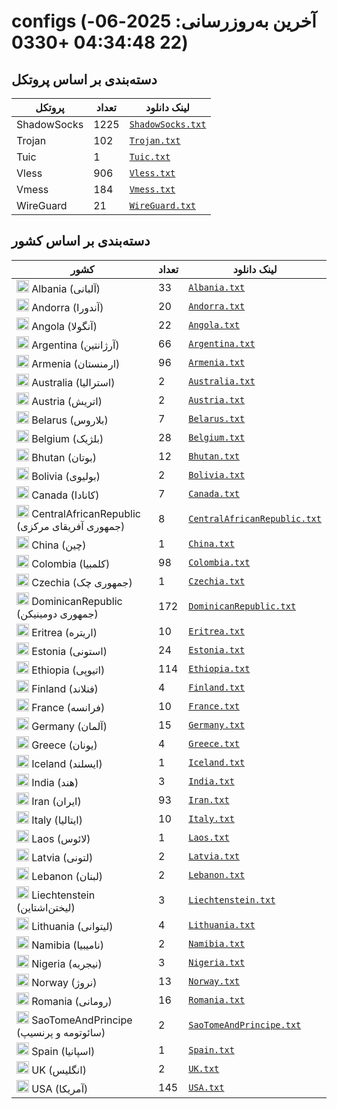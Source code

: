 # configs (آخرین به‌روزرسانی: 2025-06-22 04:34:48 +0330)

## دسته‌بندی بر اساس پروتکل

| پروتکل | تعداد | لینک دانلود |
|---|---|---|
| ShadowSocks | 1225 | [`ShadowSocks.txt`](https://raw.githubusercontent.com/PacketEscape/ScrapeAndCategorize/main/output_configs/ShadowSocks.txt) |
| Trojan | 102 | [`Trojan.txt`](https://raw.githubusercontent.com/PacketEscape/ScrapeAndCategorize/main/output_configs/Trojan.txt) |
| Tuic | 1 | [`Tuic.txt`](https://raw.githubusercontent.com/PacketEscape/ScrapeAndCategorize/main/output_configs/Tuic.txt) |
| Vless | 906 | [`Vless.txt`](https://raw.githubusercontent.com/PacketEscape/ScrapeAndCategorize/main/output_configs/Vless.txt) |
| Vmess | 184 | [`Vmess.txt`](https://raw.githubusercontent.com/PacketEscape/ScrapeAndCategorize/main/output_configs/Vmess.txt) |
| WireGuard | 21 | [`WireGuard.txt`](https://raw.githubusercontent.com/PacketEscape/ScrapeAndCategorize/main/output_configs/WireGuard.txt) |

## دسته‌بندی بر اساس کشور

| کشور | تعداد | لینک دانلود |
|---|---|---|
| <img src="https://flagcdn.com/w20/al.png" width="20"> Albania (آلبانی) | 33 | [`Albania.txt`](https://raw.githubusercontent.com/PacketEscape/ScrapeAndCategorize/main/output_configs/Albania.txt) |
| <img src="https://flagcdn.com/w20/ad.png" width="20"> Andorra (آندورا) | 20 | [`Andorra.txt`](https://raw.githubusercontent.com/PacketEscape/ScrapeAndCategorize/main/output_configs/Andorra.txt) |
| <img src="https://flagcdn.com/w20/ao.png" width="20"> Angola (آنگولا) | 22 | [`Angola.txt`](https://raw.githubusercontent.com/PacketEscape/ScrapeAndCategorize/main/output_configs/Angola.txt) |
| <img src="https://flagcdn.com/w20/ar.png" width="20"> Argentina (آرژانتین) | 66 | [`Argentina.txt`](https://raw.githubusercontent.com/PacketEscape/ScrapeAndCategorize/main/output_configs/Argentina.txt) |
| <img src="https://flagcdn.com/w20/am.png" width="20"> Armenia (ارمنستان) | 96 | [`Armenia.txt`](https://raw.githubusercontent.com/PacketEscape/ScrapeAndCategorize/main/output_configs/Armenia.txt) |
| <img src="https://flagcdn.com/w20/au.png" width="20"> Australia (استرالیا) | 2 | [`Australia.txt`](https://raw.githubusercontent.com/PacketEscape/ScrapeAndCategorize/main/output_configs/Australia.txt) |
| <img src="https://flagcdn.com/w20/at.png" width="20"> Austria (اتریش) | 2 | [`Austria.txt`](https://raw.githubusercontent.com/PacketEscape/ScrapeAndCategorize/main/output_configs/Austria.txt) |
| <img src="https://flagcdn.com/w20/by.png" width="20"> Belarus (بلاروس) | 7 | [`Belarus.txt`](https://raw.githubusercontent.com/PacketEscape/ScrapeAndCategorize/main/output_configs/Belarus.txt) |
| <img src="https://flagcdn.com/w20/be.png" width="20"> Belgium (بلژیک) | 28 | [`Belgium.txt`](https://raw.githubusercontent.com/PacketEscape/ScrapeAndCategorize/main/output_configs/Belgium.txt) |
| <img src="https://flagcdn.com/w20/bt.png" width="20"> Bhutan (بوتان) | 12 | [`Bhutan.txt`](https://raw.githubusercontent.com/PacketEscape/ScrapeAndCategorize/main/output_configs/Bhutan.txt) |
| <img src="https://flagcdn.com/w20/bo.png" width="20"> Bolivia (بولیوی) | 2 | [`Bolivia.txt`](https://raw.githubusercontent.com/PacketEscape/ScrapeAndCategorize/main/output_configs/Bolivia.txt) |
| <img src="https://flagcdn.com/w20/ca.png" width="20"> Canada (کانادا) | 7 | [`Canada.txt`](https://raw.githubusercontent.com/PacketEscape/ScrapeAndCategorize/main/output_configs/Canada.txt) |
| <img src="https://flagcdn.com/w20/cf.png" width="20"> CentralAfricanRepublic (جمهوری آفریقای مرکزی) | 8 | [`CentralAfricanRepublic.txt`](https://raw.githubusercontent.com/PacketEscape/ScrapeAndCategorize/main/output_configs/CentralAfricanRepublic.txt) |
| <img src="https://flagcdn.com/w20/cn.png" width="20"> China (چین) | 1 | [`China.txt`](https://raw.githubusercontent.com/PacketEscape/ScrapeAndCategorize/main/output_configs/China.txt) |
| <img src="https://flagcdn.com/w20/co.png" width="20"> Colombia (کلمبیا) | 98 | [`Colombia.txt`](https://raw.githubusercontent.com/PacketEscape/ScrapeAndCategorize/main/output_configs/Colombia.txt) |
| <img src="https://flagcdn.com/w20/cz.png" width="20"> Czechia (جمهوری چک) | 1 | [`Czechia.txt`](https://raw.githubusercontent.com/PacketEscape/ScrapeAndCategorize/main/output_configs/Czechia.txt) |
| <img src="https://flagcdn.com/w20/do.png" width="20"> DominicanRepublic (جمهوری دومینیکن) | 172 | [`DominicanRepublic.txt`](https://raw.githubusercontent.com/PacketEscape/ScrapeAndCategorize/main/output_configs/DominicanRepublic.txt) |
| <img src="https://flagcdn.com/w20/er.png" width="20"> Eritrea (اریتره) | 10 | [`Eritrea.txt`](https://raw.githubusercontent.com/PacketEscape/ScrapeAndCategorize/main/output_configs/Eritrea.txt) |
| <img src="https://flagcdn.com/w20/ee.png" width="20"> Estonia (استونی) | 24 | [`Estonia.txt`](https://raw.githubusercontent.com/PacketEscape/ScrapeAndCategorize/main/output_configs/Estonia.txt) |
| <img src="https://flagcdn.com/w20/et.png" width="20"> Ethiopia (اتیوپی) | 114 | [`Ethiopia.txt`](https://raw.githubusercontent.com/PacketEscape/ScrapeAndCategorize/main/output_configs/Ethiopia.txt) |
| <img src="https://flagcdn.com/w20/fi.png" width="20"> Finland (فنلاند) | 4 | [`Finland.txt`](https://raw.githubusercontent.com/PacketEscape/ScrapeAndCategorize/main/output_configs/Finland.txt) |
| <img src="https://flagcdn.com/w20/fr.png" width="20"> France (فرانسه) | 10 | [`France.txt`](https://raw.githubusercontent.com/PacketEscape/ScrapeAndCategorize/main/output_configs/France.txt) |
| <img src="https://flagcdn.com/w20/de.png" width="20"> Germany (آلمان) | 15 | [`Germany.txt`](https://raw.githubusercontent.com/PacketEscape/ScrapeAndCategorize/main/output_configs/Germany.txt) |
| <img src="https://flagcdn.com/w20/gr.png" width="20"> Greece (یونان) | 4 | [`Greece.txt`](https://raw.githubusercontent.com/PacketEscape/ScrapeAndCategorize/main/output_configs/Greece.txt) |
| <img src="https://flagcdn.com/w20/is.png" width="20"> Iceland (ایسلند) | 1 | [`Iceland.txt`](https://raw.githubusercontent.com/PacketEscape/ScrapeAndCategorize/main/output_configs/Iceland.txt) |
| <img src="https://flagcdn.com/w20/in.png" width="20"> India (هند) | 3 | [`India.txt`](https://raw.githubusercontent.com/PacketEscape/ScrapeAndCategorize/main/output_configs/India.txt) |
| <img src="https://flagcdn.com/w20/ir.png" width="20"> Iran (ایران) | 93 | [`Iran.txt`](https://raw.githubusercontent.com/PacketEscape/ScrapeAndCategorize/main/output_configs/Iran.txt) |
| <img src="https://flagcdn.com/w20/it.png" width="20"> Italy (ایتالیا) | 10 | [`Italy.txt`](https://raw.githubusercontent.com/PacketEscape/ScrapeAndCategorize/main/output_configs/Italy.txt) |
| <img src="https://flagcdn.com/w20/la.png" width="20"> Laos (لائوس) | 1 | [`Laos.txt`](https://raw.githubusercontent.com/PacketEscape/ScrapeAndCategorize/main/output_configs/Laos.txt) |
| <img src="https://flagcdn.com/w20/lv.png" width="20"> Latvia (لتونی) | 2 | [`Latvia.txt`](https://raw.githubusercontent.com/PacketEscape/ScrapeAndCategorize/main/output_configs/Latvia.txt) |
| <img src="https://flagcdn.com/w20/lb.png" width="20"> Lebanon (لبنان) | 2 | [`Lebanon.txt`](https://raw.githubusercontent.com/PacketEscape/ScrapeAndCategorize/main/output_configs/Lebanon.txt) |
| <img src="https://flagcdn.com/w20/li.png" width="20"> Liechtenstein (لیختن‌اشتاین) | 3 | [`Liechtenstein.txt`](https://raw.githubusercontent.com/PacketEscape/ScrapeAndCategorize/main/output_configs/Liechtenstein.txt) |
| <img src="https://flagcdn.com/w20/lt.png" width="20"> Lithuania (لیتوانی) | 4 | [`Lithuania.txt`](https://raw.githubusercontent.com/PacketEscape/ScrapeAndCategorize/main/output_configs/Lithuania.txt) |
| <img src="https://flagcdn.com/w20/na.png" width="20"> Namibia (نامیبیا) | 2 | [`Namibia.txt`](https://raw.githubusercontent.com/PacketEscape/ScrapeAndCategorize/main/output_configs/Namibia.txt) |
| <img src="https://flagcdn.com/w20/ng.png" width="20"> Nigeria (نیجریه) | 3 | [`Nigeria.txt`](https://raw.githubusercontent.com/PacketEscape/ScrapeAndCategorize/main/output_configs/Nigeria.txt) |
| <img src="https://flagcdn.com/w20/no.png" width="20"> Norway (نروژ) | 13 | [`Norway.txt`](https://raw.githubusercontent.com/PacketEscape/ScrapeAndCategorize/main/output_configs/Norway.txt) |
| <img src="https://flagcdn.com/w20/ro.png" width="20"> Romania (رومانی) | 16 | [`Romania.txt`](https://raw.githubusercontent.com/PacketEscape/ScrapeAndCategorize/main/output_configs/Romania.txt) |
| <img src="https://flagcdn.com/w20/st.png" width="20"> SaoTomeAndPrincipe (سائوتومه و پرنسیپ) | 2 | [`SaoTomeAndPrincipe.txt`](https://raw.githubusercontent.com/PacketEscape/ScrapeAndCategorize/main/output_configs/SaoTomeAndPrincipe.txt) |
| <img src="https://flagcdn.com/w20/es.png" width="20"> Spain (اسپانیا) | 1 | [`Spain.txt`](https://raw.githubusercontent.com/PacketEscape/ScrapeAndCategorize/main/output_configs/Spain.txt) |
| <img src="https://flagcdn.com/w20/gb.png" width="20"> UK (انگلیس) | 2 | [`UK.txt`](https://raw.githubusercontent.com/PacketEscape/ScrapeAndCategorize/main/output_configs/UK.txt) |
| <img src="https://flagcdn.com/w20/us.png" width="20"> USA (آمریکا) | 145 | [`USA.txt`](https://raw.githubusercontent.com/PacketEscape/ScrapeAndCategorize/main/output_configs/USA.txt) |
